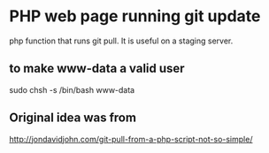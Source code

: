 PHP web page running git update
============

php function that runs git pull.
It is useful on a staging server.


## to make www-data a valid user
sudo chsh -s /bin/bash www-data

## Original idea was from 
http://jondavidjohn.com/git-pull-from-a-php-script-not-so-simple/
